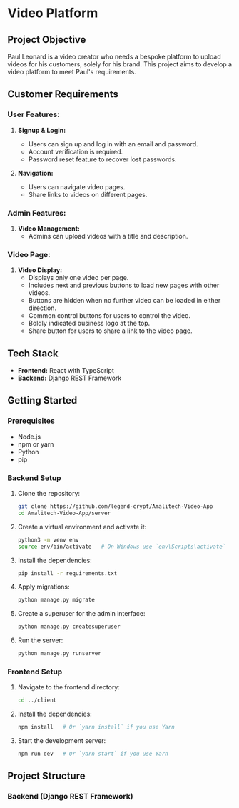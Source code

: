 # Video Platform

## Project Objective
Paul Leonard is a video creator who needs a bespoke platform to upload videos for his customers, solely for his brand. This project aims to develop a video platform to meet Paul's requirements.

## Customer Requirements

### User Features:
1. **Signup & Login:**
   - Users can sign up and log in with an email and password.
   - Account verification is required.
   - Password reset feature to recover lost passwords.

2. **Navigation:**
   - Users can navigate video pages.
   - Share links to videos on different pages.

### Admin Features:
1. **Video Management:**
   - Admins can upload videos with a title and description.

### Video Page:
1. **Video Display:**
   - Displays only one video per page.
   - Includes next and previous buttons to load new pages with other videos.
   - Buttons are hidden when no further video can be loaded in either direction.
   - Common control buttons for users to control the video.
   - Boldly indicated business logo at the top.
   - Share button for users to share a link to the video page.

## Tech Stack
- **Frontend:** React with TypeScript
- **Backend:** Django REST Framework

## Getting Started

### Prerequisites
- Node.js
- npm or yarn
- Python
- pip

### Backend Setup

1. Clone the repository:
    ```sh
    git clone https://github.com/legend-crypt/Amalitech-Video-App 
    cd Amalitech-Video-App/server
    ```

2. Create a virtual environment and activate it:
    ```sh
    python3 -m venv env
    source env/bin/activate   # On Windows use `env\Scripts\activate`
    ```

3. Install the dependencies:
    ```sh
    pip install -r requirements.txt
    ```

4. Apply migrations:
    ```sh
    python manage.py migrate
    ```

5. Create a superuser for the admin interface:
    ```sh
    python manage.py createsuperuser
    ```

6. Run the server:
    ```sh
    python manage.py runserver
    ```

### Frontend Setup

1. Navigate to the frontend directory:
    ```sh
    cd ../client
    ```

2. Install the dependencies:
    ```sh
    npm install   # Or `yarn install` if you use Yarn
    ```

3. Start the development server:
    ```sh
    npm run dev   # Or `yarn start` if you use Yarn
    ```

## Project Structure

### Backend (Django REST Framework)
